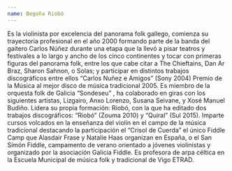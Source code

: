```yaml
---
name: Begoña Riobó
---
```


Es la violinista por excelencia del panorama folk gallego, comienza su trayectoria profesional en el año 2000 formando parte de la banda del gaitero Carlos Núñez durante una etapa que la llevó a pisar teatros y festivales a lo largo y ancho de los cinco continentes y tocar con primeras figuras del panorama folk, entre los que cabe citar a The Chieftains, Dan Ar Braz, Sharon Sahnon, o Solas; y participar en distintos trabajos discográficos entre ellos “Carlos Nuñez e Amigos” (Sony 2004) Premio de la Música al mejor disco de música tradicional 2005.
Es miembro de la orquesta folk de Galicia “Sondeseu” , ha colaborado en giras con los siguientes artistas, Lizgairo, Anxo Lorenzo, Susana Seivane, y Xosé Manuel Budiño.
Lidera su propia formación: Riobó, con la que ha editado dos trabajos discográficos: “Riobó” (Zouma 2010) y “Quiral” (Sul 2015).
Imparte cursos volcados en la enseñanza del violín en el campo de la música tradicional destacando la participación el “Crisol de Cuerda” el único Fiddle Camp que Alasdair Frase y Natalie Haas organizan en España, o el San Simón Fiddle, campamento de verano orientado a jóvenes violinistas y organizado por la asociación Galicia Fiddle.
Es profesora de arpa céltica en la Escuela Municipal de música folk y tradicional de Vigo ETRAD.
